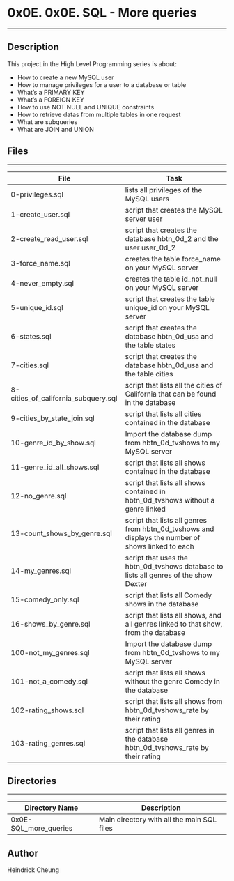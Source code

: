 # 0x0E. 0x0E. SQL - More queries
---
## Description

This project in the High Level Programming series is about:
* How to create a new MySQL user
* How to manage privileges for a user to a database or table
* What’s a PRIMARY KEY
* What’s a FOREIGN KEY
* How to use NOT NULL and UNIQUE constraints
* How to retrieve datas from multiple tables in one request
* What are subqueries
* What are JOIN and UNION

## Files
---
File|Task
---|---
0-privileges.sql | lists all privileges of the MySQL users
1-create_user.sql |  script that creates the MySQL server user
2-create_read_user.sql | script that creates the database hbtn_0d_2 and the user user_0d_2
3-force_name.sql | creates the table force_name on your MySQL server
4-never_empty.sql | creates the table id_not_null on your MySQL server
5-unique_id.sql | script that creates the table unique_id on your MySQL server
6-states.sql | script that creates the database hbtn_0d_usa and the table states 
7-cities.sql | script that creates the database hbtn_0d_usa and the table cities 
8-cities_of_california_subquery.sql | script that lists all the cities of California that can be found in the database 
9-cities_by_state_join.sql | script that lists all cities contained in the database
10-genre_id_by_show.sql | Import the database dump from hbtn_0d_tvshows to my MySQL server
11-genre_id_all_shows.sql | script that lists all shows contained in the database
12-no_genre.sql | script that lists all shows contained in hbtn_0d_tvshows without a genre linked
13-count_shows_by_genre.sql | script that lists all genres from hbtn_0d_tvshows and displays the number of shows linked to each
14-my_genres.sql | script that uses the hbtn_0d_tvshows database to lists all genres of the show Dexter
15-comedy_only.sql |  script that lists all Comedy shows in the database
16-shows_by_genre.sql | script that lists all shows, and all genres linked to that show, from the database
100-not_my_genres.sql | Import the database dump from hbtn_0d_tvshows to my MySQL server
101-not_a_comedy.sql | script that lists all shows without the genre Comedy in the database 
102-rating_shows.sql | script that lists all shows from hbtn_0d_tvshows_rate by their rating
103-rating_genres.sql | script that lists all genres in the database hbtn_0d_tvshows_rate by their rating

## Directories
---
Directory Name | Description
---|---
0x0E-SQL_more_queries | Main directory with all the main SQL files

## Author
Heindrick Cheung